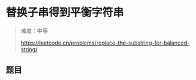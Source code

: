 # 替换子串得到平衡字符串

> 难度：中等
>
> https://leetcode.cn/problems/replace-the-substring-for-balanced-string/

## 题目